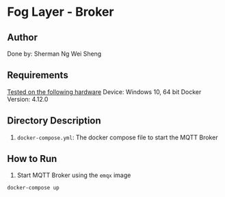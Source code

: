 # Fog Layer - Broker
## Author
Done by: Sherman Ng Wei Sheng

## Requirements
<u>Tested on the following hardware</u>
Device: Windows 10, 64 bit
Docker Version: 4.12.0

## Directory Description
1. `docker-compose.yml`: The docker compose file to start the MQTT Broker

## How to Run
1. Start MQTT Broker using the `emqx` image
```bash
docker-compose up
```
